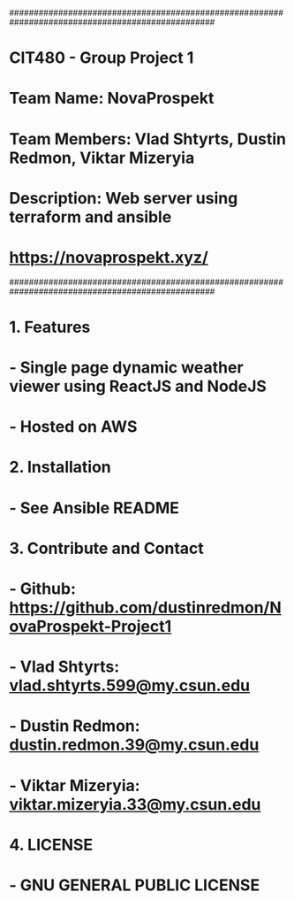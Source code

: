 ##################################################################################################
# CIT480 - Group Project 1                                                                       #
# Team Name: NovaProspekt                                                                        #
# Team Members: Vlad Shtyrts, Dustin Redmon, Viktar Mizeryia                                     #
# Description: Web server using terraform and ansible                                            #
# https://novaprospekt.xyz/                                                                      #
##################################################################################################
# 1. Features
#  - Single page dynamic weather viewer using ReactJS and NodeJS
#  - Hosted on AWS 
#  
# 2. Installation
#  - See Ansible README
#
# 3. Contribute and Contact
#  - Github: https://github.com/dustinredmon/NovaProspekt-Project1
#  - Vlad Shtyrts: vlad.shtyrts.599@my.csun.edu
#  - Dustin Redmon: dustin.redmon.39@my.csun.edu
#  - Viktar Mizeryia: viktar.mizeryia.33@my.csun.edu
#
# 4. LICENSE
#  - GNU GENERAL PUBLIC LICENSE
#

